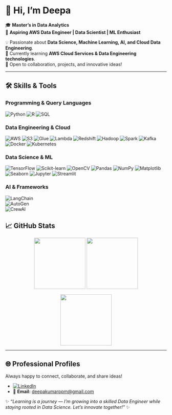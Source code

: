 # 👋 Hi, I’m Deepa  

🎓 **Master’s in Data Analytics**  
🚀 **Aspiring AWS Data Engineer | Data Scientist | ML Enthusiast**  

💡 Passionate about **Data Science, Machine Learning, AI, and Cloud Data Engineering**.  
🌱 Currently learning **AWS Cloud Services & Data Engineering technologies**.  
🤝 Open to collaboration, projects, and innovative ideas!  

---

## 🛠️ Skills & Tools  

### Programming & Query Languages  
![Python](https://img.shields.io/badge/Python-blue?logo=python&logoColor=white&style=flat-square)
![R](https://img.shields.io/badge/R-276DC3?logo=r&logoColor=white&style=flat-square)
![SQL](https://img.shields.io/badge/SQL-4479A1?logo=postgresql&logoColor=white&style=flat-square)

### Data Engineering & Cloud  
![AWS](https://img.shields.io/badge/AWS-232F3E?logo=amazonaws&logoColor=white&style=flat-square)
![S3](https://img.shields.io/badge/S3-569A31?logo=amazons3&logoColor=white&style=flat-square)
![Glue](https://img.shields.io/badge/Glue-FF9900?logo=amazonaws&logoColor=white&style=flat-square)
![Lambda](https://img.shields.io/badge/Lambda-FF9900?logo=awslambda&logoColor=white&style=flat-square)
![Redshift](https://img.shields.io/badge/Redshift-8C4FFF?logo=amazonredshift&logoColor=white&style=flat-square)
![Hadoop](https://img.shields.io/badge/Hadoop-66CCFF?logo=apachehadoop&logoColor=black&style=flat-square)
![Spark](https://img.shields.io/badge/Spark-E25A1C?logo=apachespark&logoColor=white&style=flat-square)
![Kafka](https://img.shields.io/badge/Kafka-231F20?logo=apachekafka&logoColor=white&style=flat-square)
![Docker](https://img.shields.io/badge/Docker-2496ED?logo=docker&logoColor=white&style=flat-square)
![Kubernetes](https://img.shields.io/badge/Kubernetes-326CE5?logo=kubernetes&logoColor=white&style=flat-square)

### Data Science & ML  
![TensorFlow](https://img.shields.io/badge/TensorFlow-FF6F00?logo=tensorflow&logoColor=white&style=flat-square)
![Scikit-learn](https://img.shields.io/badge/Scikit--Learn-F7931E?logo=scikitlearn&logoColor=white&style=flat-square)
![OpenCV](https://img.shields.io/badge/OpenCV-5C3EE8?logo=opencv&logoColor=white&style=flat-square)
![Pandas](https://img.shields.io/badge/Pandas-150458?logo=pandas&logoColor=white&style=flat-square)
![NumPy](https://img.shields.io/badge/NumPy-013243?logo=numpy&logoColor=white&style=flat-square)
![Matplotlib](https://img.shields.io/badge/Matplotlib-003B57?logo=plotly&logoColor=white&style=flat-square)
![Seaborn](https://img.shields.io/badge/Seaborn-4B77A9?logo=python&logoColor=white&style=flat-square)
![Jupyter](https://img.shields.io/badge/Jupyter-F37626?logo=jupyter&logoColor=white&style=flat-square)
![Streamlit](https://img.shields.io/badge/Streamlit-FF4B4B?logo=streamlit&logoColor=white&style=flat-square)

### AI & Frameworks   
![LangChain](https://img.shields.io/badge/LangChain-00A67E?style=flat-square&logo=chainlink&logoColor=white)  
![AutoGen](https://img.shields.io/badge/AutoGen-007ACC?style=flat-square&logo=autodesk&logoColor=white)  
![CrewAI](https://img.shields.io/badge/CrewAI-FF2D55?style=flat-square&logo=openai&logoColor=white)  



## 📈 GitHub Stats  

<p align="center">
  <img src="https://github-readme-stats.vercel.app/api?username=deepa-1802&show_icons=true&theme=tokyonight" height="160"/>
  <img src="https://streak-stats.demolab.com?user=deepa-1802&theme=tokyonight&hide_border=false" height="160"/>
</p>  

<p align="center">
  <img src="https://github-readme-stats.vercel.app/api/top-langs/?username=deepa-1802&layout=compact&theme=tokyonight" height="160"/>
</p>  

---

## 🌐 Professional Profiles
 Always happy to connect, collaborate, and share ideas!
- [![LinkedIn](https://img.shields.io/badge/LinkedIn-0A66C2?style=for-the-badge&logo=linkedin&logoColor=white)](https://www.linkedin.com/in/deepa-kumar-7a7662286 )  
- 📧 **Email:** deepakumarppm@gmail.com


✨ *“Learning is a journey — I’m growing into a skilled Data Engineer while staying rooted in Data Science. Let’s innovate together!”* ✨

